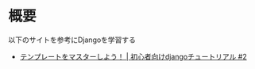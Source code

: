 # 概要
以下のサイトを参考にDjangoを学習する

- [テンプレートをマスターしよう！ | 初心者向けdjangoチュートリアル #2](https://www.youtube.com/watch?v=b6XnrM_zK1s&list=PLuCS8p0T7ozK4Ne1e5eAVG2R5Gbs1naix&index=2)
